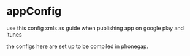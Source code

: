 # appConfig

use this config xmls as guide when publishing app on google play and itunes

the configs here are set up to be compiled in phonegap.
